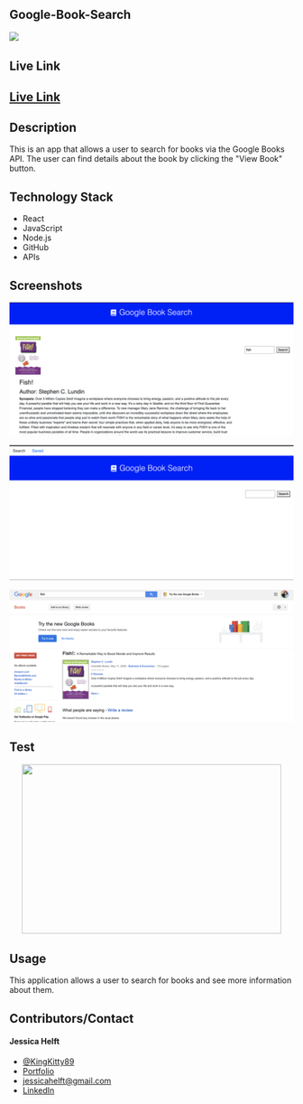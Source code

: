 ## **Google-Book-Search**


<img src="https://img.shields.io/badge/-made%20with%20love-brightgreen" >

## **Live Link**

<h2><a href ="https://drive.google.com/file/d/1t8R_XJxwY88GzuJ9vhhVM0Oebb8ivoIw/view">Live Link</a></h2>

## **Description**
This is an app that allows a user to search for books via the Google Books API. The user can find details about the book by clicking the "View Book" button.

## **Technology Stack**
* React
* JavaScript
* Node.js
* GitHub
* APIs

## **Screenshots**

![Demo](../assets/gbsearch1.png)

![Demo](../assets/gbsearch2.png)

![Demo](../assets/gbsearch3.png)

## **Test**

<p align="center">
  <img width="460" height="300" src="../assets/gbsearch.gif">
</p>

## **Usage**

This application allows a user to search for books and see more information about them.


## **Contributors/Contact**

#### **Jessica Helft** 
* [@KingKitty89](https://github.com/KingKitty89)
* [Portfolio](https://kingkitty89.github.io/ResponsivePortfolio/)
* [jessicahelft@gmail.com](jessicahelft@gmail.com)
* [LinkedIn](https://www.linkedin.com/in/jessicahelft)
